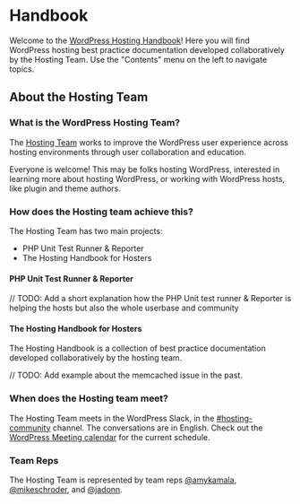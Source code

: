 # Handbook

Welcome to the [WordPress Hosting Handbook](https://make.wordpress.org/hosting/handbook/)! Here you will find WordPress hosting best practice documentation developed collaboratively by the Hosting Team. Use the "Contents" menu on the left to navigate topics.

## About the Hosting Team

### What is the WordPress Hosting Team?

The [Hosting Team](https://make.wordpress.org/hosting/) works to improve the WordPress user experience across hosting environments through user collaboration and education.

Everyone is welcome! This may be folks hosting WordPress, interested in learning more about hosting WordPress, or working with WordPress hosts, like plugin and theme authors.

### How does the Hosting team achieve this?
The Hosting Team has two main projects:

 * PHP Unit Test Runner & Reporter
 * The Hosting Handbook for Hosters

#### PHP Unit Test Runner & Reporter

// TODO: Add a short explanation how the PHP Unit test runner & Reporter is helping the hosts but also the whole userbase and community

#### The Hosting Handbook for Hosters
The Hosting Handbook is a collection of best practice documentation developed collaboratively by the hosting team.

// TODO: Add example about the memcached issue in the past. 

### When does the Hosting team meet?

The Hosting Team meets in the WordPress Slack, in the [#hosting-community](https://wordpress.slack.com/archives/hosting-community/) channel. The conversations are in English. Check out the [WordPress Meeting calendar](https://make.wordpress.org/meetings#hosting) for the current schedule.

### Team Reps

The Hosting Team is represented by team reps [@amykamala](https://profiles.wordpress.org/amykamala/), [@mikeschroder](https://profiles.wordpress.org/mikeschroder/), and [@jadonn](https://profiles.wordpress.org/jadonn/).
